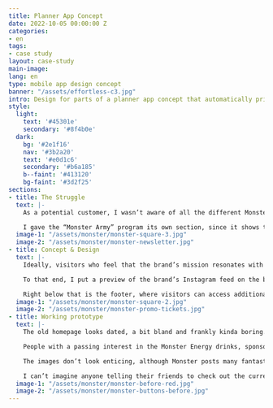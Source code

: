 ```yaml
---
title: Planner App Concept
date: 2022-10-05 00:00:00 Z
categories:
- en
tags:
- case study
layout: case-study
main-image: 
lang: en
type: mobile app design concept
banner: "/assets/effortless-c3.jpg"
intro: Design for parts of a planner app concept that automatically prioritizes your tasks.
style: 
  light: 
    text: '#45301e'
    secondary: '#8f4b0e'
  dark: 
    bg: '#2e1f16'
    nav: '#3b2a20'
    text: '#e0d1c6'
    secondary: '#b6a185'
    b--faint: '#413120'
    bg-faint: '#3d2f25'
sections:
- title: The Struggle
  text: |-
    As a potential customer, I wasn’t aware of all the different Monster Energy sub-brands (Dragon Tea, Muscle Monster etc.) so I highlighted some of the less-known flavors, and included a vivid description of what drinking Monster Energy is supposed to feel like.

    I gave the “Monster Army” program its own section, since it shows that Monster isn’t all talk about helping athletes live their dream and promotes positive feelings towards the brand.
  image-1: "/assets/monster/monster-square-3.jpg"
  image-2: "/assets/monster/monster-newsletter.jpg"
- title: Concept & Design
  text: |-
    Ideally, visitors who feel that the brand’s mission resonates with them would follow Monster Energy on social media to be kept up to date on promotions, new products and events.

    To that end, I put a preview of the brand’s Instagram feed on the bottom of the page, above the footer.

    Right below that is the footer, where visitors can access additional pages, subscribe to the newsletter (which they can also do at the News section), and change the site’s language in case the IP location-based system gets it wrong.
  image-1: "/assets/monster/monster-square-2.jpg"
  image-2: "/assets/monster/monster-promo-tickets.jpg"
- title: Working prototype
  text: |-
    The old homepage looks dated, a bit bland and frankly kinda boring. Not to mention the overlapping text elements, lack of images in the social feed, tiny margins, low contrast buttons and other visual and accessibility issues.

    People with a passing interest in the Monster Energy drinks, sponsored sports or events would likely lose interest and leave.

    The images don’t look enticing, although Monster posts many fantastic photos on their social media. The news section feels cramped, many titles get cut off and it’s impossible to visit a specific news category.

    I can’t imagine anyone telling their friends to check out the current page.
  image-1: "/assets/monster/monster-before-red.jpg"
  image-2: "/assets/monster/monster-buttons-before.jpg"
---
```


